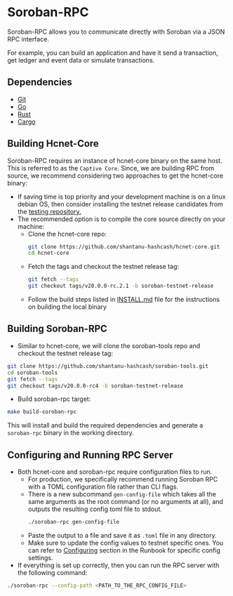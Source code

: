 # Soroban-RPC

Soroban-RPC allows you to communicate directly with Soroban via a JSON RPC interface.

For example, you can build an application and have it send a transaction, get ledger and event data or simulate transactions.

## Dependencies
  - [Git](https://git-scm.com/downloads)
  - [Go](https://golang.org/doc/install)
  - [Rust](https://www.rust-lang.org/tools/install)
  - [Cargo](https://doc.rust-lang.org/cargo/getting-started/installation.html)

## Building Hcnet-Core
Soroban-RPC requires an instance of hcnet-core binary on the same host. This is referred to as the `Captive Core`. 
Since, we are building RPC from source, we recommend considering two approaches to get the hcnet-core binary:
- If saving time is top priority and your development machine is on a linux debian OS, then consider installing the 
testnet release candidates from the [testing repository.](https://apt.hcnet.org/pool/unstable/s/hcnet-core/)
- The recommended option is to compile the core source directly on your machine:
    - Clone the hcnet-core repo:
        ```bash
        git clone https://github.com/shantanu-hashcash/hcnet-core.git
        cd hcnet-core
        ```
    - Fetch the tags and checkout the testnet release tag:
        ```bash
        git fetch --tags
        git checkout tags/v20.0.0-rc.2.1 -b soroban-testnet-release
        ```
    - Follow the build steps listed in [INSTALL.md](https://github.com/shantanu-hashcash/hcnet-core/blob/master/INSTALL.md) file for the instructions on building the local binary

## Building Soroban-RPC
- Similar to hcnet-core, we will clone the soroban-tools repo and checkout the testnet release tag:
```bash
git clone https://github.com/shantanu-hashcash/soroban-tools.git
cd soroban-tools
git fetch --tags
git checkout tags/v20.0.0-rc4 -b soroban-testnet-release
```
- Build soroban-rpc target:
```bash
make build-soroban-rpc
```
This will install and build the required dependencies and generate a `soroban-rpc` binary in the working directory.

## Configuring and Running RPC Server
- Both hcnet-core and soroban-rpc require configuration files to run. 
  - For production, we specifically recommend running Soroban RPC with a TOML configuration file rather than CLI flags. 
  - There is a new subcommand `gen-config-file` which takes all the same arguments as the root command (or no arguments at all), 
  and outputs the resulting config toml file to stdout.
      ```bash
      ./soroban-rpc gen-config-file
      ```
  - Paste the output to a file and save it as `.toml` file in any directory. 
  - Make sure to update the config values to testnet specific ones. You can refer to [Configuring](https://docs.google.com/document/d/1SIbrFWFgju5RAsi6stDyEtgTa78VEt8f3HhqCLoySx4/edit#heading=h.80d1jdtd7ktj) section in the Runbook for specific config settings.
- If everything is set up correctly, then you can run the RPC server with the following command:
```bash
./soroban-rpc --config-path <PATH_TO_THE_RPC_CONFIG_FILE>
```